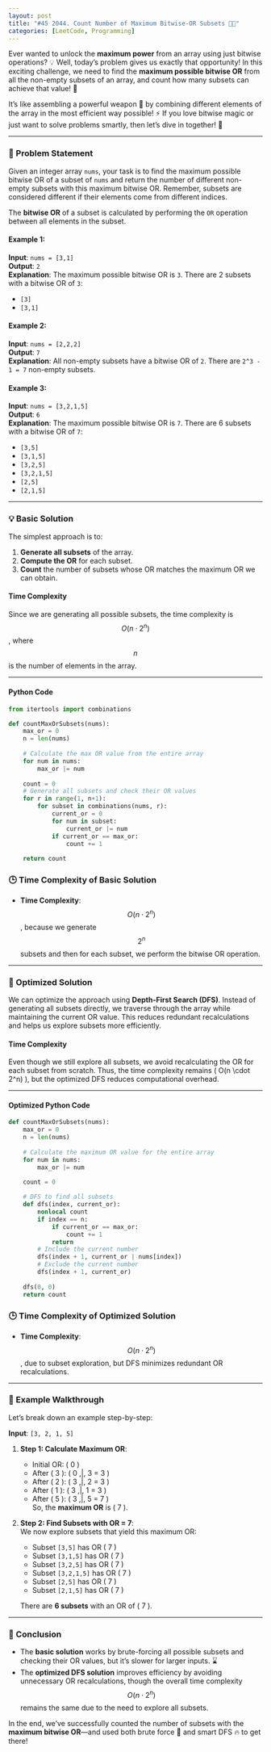```yaml
---
layout: post
title: "#45 2044. Count Number of Maximum Bitwise-OR Subsets 🧠🚀"
categories: [LeetCode, Programming]
---
```


Ever wanted to unlock the **maximum power** from an array using just bitwise operations? 💡 Well, today’s problem gives us exactly that opportunity! In this exciting challenge, we need to find the **maximum possible bitwise OR** from all the non-empty subsets of an array, and count how many subsets can achieve that value! 🚀

It’s like assembling a powerful weapon 🔧 by combining different elements of the array in the most efficient way possible! ⚡ If you love bitwise magic or just want to solve problems smartly, then let’s dive in together! 🧠

---

### 📝 Problem Statement
Given an integer array `nums`, your task is to find the maximum possible bitwise OR of a subset of `nums` and return the number of different non-empty subsets with this maximum bitwise OR. Remember, subsets are considered different if their elements come from different indices.

The **bitwise OR** of a subset is calculated by performing the `OR` operation between all elements in the subset.

#### Example 1:
**Input**: `nums = [3,1]`  
**Output**: `2`  
**Explanation**: The maximum possible bitwise OR is `3`. There are 2 subsets with a bitwise OR of `3`:
- `[3]`
- `[3,1]`

#### Example 2:
**Input**: `nums = [2,2,2]`  
**Output**: `7`  
**Explanation**: All non-empty subsets have a bitwise OR of `2`. There are `2^3 - 1 = 7` non-empty subsets.

#### Example 3:
**Input**: `nums = [3,2,1,5]`  
**Output**: `6`  
**Explanation**: The maximum possible bitwise OR is `7`. There are 6 subsets with a bitwise OR of `7`:
- `[3,5]`
- `[3,1,5]`
- `[3,2,5]`
- `[3,2,1,5]`
- `[2,5]`
- `[2,1,5]`

---

### 💡 Basic Solution
The simplest approach is to:
1. **Generate all subsets** of the array.
2. **Compute the OR** for each subset.
3. **Count** the number of subsets whose OR matches the maximum OR we can obtain.

#### Time Complexity
Since we are generating all possible subsets, the time complexity is $$ O(n \cdot 2^n) $$, where $$ n $$ is the number of elements in the array.

---

#### Python Code
```python
from itertools import combinations

def countMaxOrSubsets(nums):
    max_or = 0
    n = len(nums)
    
    # Calculate the max OR value from the entire array
    for num in nums:
        max_or |= num
    
    count = 0
    # Generate all subsets and check their OR values
    for r in range(1, n+1):
        for subset in combinations(nums, r):
            current_or = 0
            for num in subset:
                current_or |= num
            if current_or == max_or:
                count += 1
    
    return count
```

### 🕒 Time Complexity of Basic Solution
- **Time Complexity**: $$ O(n \cdot 2^n) $$, because we generate $$ 2^n $$ subsets and then for each subset, we perform the bitwise OR operation.
  
---

### 🚀 Optimized Solution
We can optimize the approach using **Depth-First Search (DFS)**. Instead of generating all subsets directly, we traverse through the array while maintaining the current OR value. This reduces redundant recalculations and helps us explore subsets more efficiently.

#### Time Complexity
Even though we still explore all subsets, we avoid recalculating the OR for each subset from scratch. Thus, the time complexity remains \( O(n \cdot 2^n) \), but the optimized DFS reduces computational overhead.

---

#### Optimized Python Code
```python
def countMaxOrSubsets(nums):
    max_or = 0
    n = len(nums)
    
    # Calculate the maximum OR value for the entire array
    for num in nums:
        max_or |= num
    
    count = 0

    # DFS to find all subsets
    def dfs(index, current_or):
        nonlocal count
        if index == n:
            if current_or == max_or:
                count += 1
            return
        # Include the current number
        dfs(index + 1, current_or | nums[index])
        # Exclude the current number
        dfs(index + 1, current_or)
    
    dfs(0, 0)
    return count
```

### 🕒 Time Complexity of Optimized Solution
- **Time Complexity**: $$ O(n \cdot 2^n) $$, due to subset exploration, but DFS minimizes redundant OR recalculations.

---

### 🧩 Example Walkthrough

Let’s break down an example step-by-step:

**Input**: `[3, 2, 1, 5]`

1. **Step 1: Calculate Maximum OR**:  
   - Initial OR: \( 0 \)
   - After \( 3 \): \( 0 \,|\, 3 = 3 \)
   - After \( 2 \): \( 3 \,|\, 2 = 3 \) 
   - After \( 1 \): \( 3 \,|\, 1 = 3 \)
   - After \( 5 \): \( 3 \,|\, 5 = 7 \)  
   So, the **maximum OR** is \( 7 \).

2. **Step 2: Find Subsets with OR = 7**:  
   We now explore subsets that yield this maximum OR:
   - Subset `[3,5]` has OR \( 7 \)
   - Subset `[3,1,5]` has OR \( 7 \)
   - Subset `[3,2,5]` has OR \( 7 \)
   - Subset `[3,2,1,5]` has OR \( 7 \)
   - Subset `[2,5]` has OR \( 7 \)
   - Subset `[2,1,5]` has OR \( 7 \)  
   
   There are **6 subsets** with an OR of \( 7 \).

---

### 🏁 Conclusion
- The **basic solution** works by brute-forcing all possible subsets and checking their OR values, but it’s slower for larger inputs. ⌛
- The **optimized DFS solution** improves efficiency by avoiding unnecessary OR recalculations, though the overall time complexity $$ O(n \cdot 2^n) $$ remains the same due to the need to explore all subsets.
  
In the end, we’ve successfully counted the number of subsets with the **maximum bitwise OR**—and used both brute force 💪 and smart DFS 🔥 to get there!



